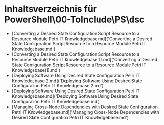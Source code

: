 # Inhaltsverzeichnis für PowerShell\00-ToInclude\PS\dsc

* [Converting a Desired State Configuration Script Resource to a Resource Module  Petri IT Knowledgebase.md]('Converting a Desired State Configuration Script Resource to a Resource Module  Petri IT Knowledgebase.md')
* [Converting a Desired State Configuration Script Resource to a Resource Module  Petri IT Knowledgebase(1).md]('Converting a Desired State Configuration Script Resource to a Resource Module  Petri IT Knowledgebase(1).md')
* [Deploying Software Using Desired State Configuration  Petri IT Knowledgebase 2.md]('Deploying Software Using Desired State Configuration  Petri IT Knowledgebase 2.md')
* [Deploying Software Using Desired State Configuration  Petri IT Knowledgebase.md]('Deploying Software Using Desired State Configuration  Petri IT Knowledgebase.md')
* [Managing Cross-Node Dependencies with Desired State Configuration  Petri IT Knowledgebase.md]('Managing Cross-Node Dependencies with Desired State Configuration  Petri IT Knowledgebase.md')

